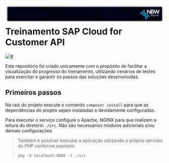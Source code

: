 # ![](assets/title.png) Treinamento SAP Cloud for Customer API

[![#](https://img.shields.io/badge/λ-nano-e60?style=flat-square)](https://github.com/jmurowaniecki/lambda-nano)

Este repositório foi criado unicamente com o propósito de facilitar a visualização do progresso do treinamento, utilizando cenários de testes para exercitar e garantir os passos das soluções desenvolvidas.

## Primeiros passos

Na raiz do projeto execute o comando `composer install` para que as dependências do projeto sejam instaladas e devidamente configuradas.

Para executar o serviço configure o Apache, NGINX para que realizem a leitura do diretório `./src`. Não são necessários módulos adicionais e/ou demais configurações.

> Também é possível executar a aplicação utilizando o próprio servidor do PHP conforme exemplo:
> ```
> php -S localhost:8080 -t ./src
> ```